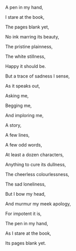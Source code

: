 A pen in my hand,

I stare at the book,

The pages blank yet,

No ink marring its beauty,

The pristine plainness,

The white stillness,

Happy it should be.

But a trace of sadness I sense,

As it speaks out,

Asking me,

Begging me,

And imploring me,

A story,

A few lines,

A few odd words,

At least a dozen characters,

Anything to cure its dullness,

The cheerless colourlessness,

The sad loneliness,

But I bow my head,

And murmur my meek apology,

For impotent it is,

The pen in my hand,

As I stare at the book,

Its pages blank yet.
